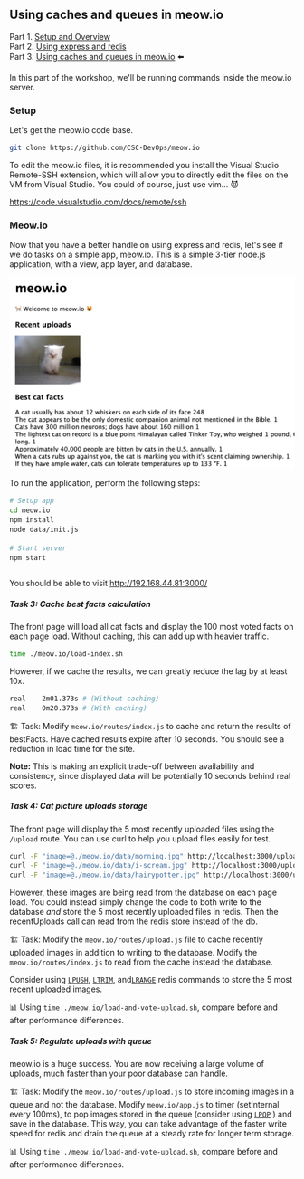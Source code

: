 <!--
targets:
    - type: bakerx
      name: meow.io
-->

## Using caches and queues in meow.io

Part 1. [Setup and Overview](README.md)    
Part 2. [Using express and redis](Basics.md)     
Part 3. [Using caches and queues in meow.io](Meow.md) ⬅️   

In this part of the workshop, we'll be running commands inside the meow.io server.

### Setup

Let's get the meow.io code base.

``` bash | {type: 'command', failed_when: 'exitCode!=0'}
git clone https://github.com/CSC-DevOps/meow.io
```

To edit the meow.io files, it is recommended you install the Visual Studio Remote-SSH extension, which will allow you to directly edit the files on the VM from Visual Studio. You could of course, just use vim... 😈

https://code.visualstudio.com/docs/remote/ssh

### Meow.io

Now that you have a better handle on using express and redis, let's see if we do tasks on a simple app, meow.io.
This is a simple 3-tier node.js application, with a view, app layer, and database.

![meow.io](./img/meow.io.png)

To run the application, perform the following steps:

```bash
# Setup app
cd meow.io
npm install 
node data/init.js

# Start server
npm start
```

```bash | {type: 'terminal', 'background-color': '#7e050d'}
```


You should be able to visit http://192.168.44.81:3000/

##### Task 3: Cache best facts calculation

The front page will load all cat facts and display the 100 most voted facts on each page load. Without caching, this can add up with heavier traffic.

```bash | {type: 'command'}
time ./meow.io/load-index.sh 
```

However, if we cache the results, we can greatly reduce the lag by at least 10x.

```bash
real	2m01.373s # (Without caching)
real	0m20.373s # (With caching)
```

🏗️ Task: Modify `meow.io/routes/index.js` to cache and return the results of bestFacts. Have cached results expire after 10 seconds. You should see a reduction in load time for the site. 

**Note:** This is making an explicit trade-off between availability and consistency, since displayed data will be potentially 10 seconds behind real scores.

##### Task 4: Cat picture uploads storage
 
The front page will display the 5 most recently uploaded files using the `/upload` route. You can use curl to help you upload files easily for test.

```bash | {type: 'command'}
curl -F "image=@./meow.io/data/morning.jpg" http://localhost:3000/upload
curl -F "image=@./meow.io/data/i-scream.jpg" http://localhost:3000/upload
curl -F "image=@./meow.io/data/hairypotter.jpg" http://localhost:3000/upload
```

However, these images are being read from the database on each page load. You could instead simply change the code to both write to the database *and* store the 5 most recently uploaded files in redis. Then the recentUploads call can read from the redis store instead of the db.

🏗️ Task: Modify the `meow.io/routes/upload.js` file to cache recently uploaded images in addition to writing to the database. Modify the `meow.io/routes/index.js` to read from the cache instead the database.

Consider using [`LPUSH`](https://redis.io/commands/lpush), [`LTRIM`](https://redis.io/commands/ltrim), and[`LRANGE`](https://redis.io/commands/lrange) redis commands to store the 5 most recent uploaded images.

📊 Using `time ./meow.io/load-and-vote-upload.sh`, compare before and after performance differences.

##### Task 5: Regulate uploads with queue

meow.io is a huge success. You are now receiving a large volume of uploads, much faster than your poor database can handle.

🏗️ Task: Modify the `meow.io/routes/upload.js` to store incoming images in a queue and not the database. Modify `meow.io/app.js` to timer (setInternal every 100ms), to pop images stored in the queue (consider using  [`LPOP`](https://redis.io/commands/lpop) ) and save in the database. This way, you can take advantage of the faster write speed for redis and drain the queue at a steady rate for longer term storage.

📊 Using `time ./meow.io/load-and-vote-upload.sh`, compare before and after performance differences.

```bash | {type: 'terminal', 'background-color': '#7e050d'}
```